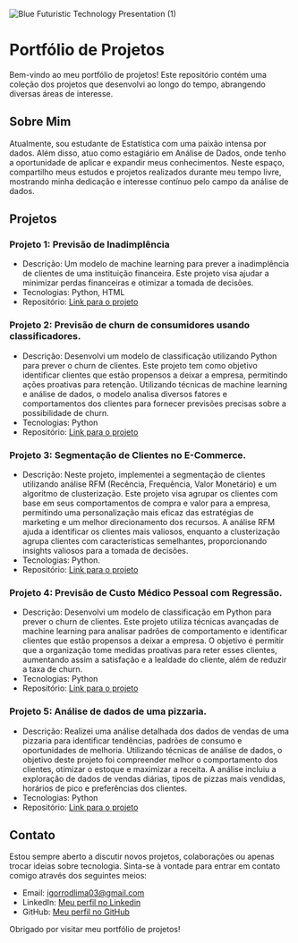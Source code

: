 ![Blue Futuristic Technology Presentation (1)](https://github.com/user-attachments/assets/1648a3a8-4707-4927-b803-11ce53b6dda7)

# Portfólio de Projetos
Bem-vindo ao meu portfólio de projetos! 
Este repositório contém uma coleção dos projetos que desenvolvi ao longo do tempo, abrangendo diversas áreas de interesse.

## Sobre Mim
Atualmente, sou estudante de Estatística com uma paixão intensa por dados. Além disso, atuo como estagiário em Análise de Dados, onde tenho a oportunidade de aplicar e expandir meus conhecimentos. Neste espaço, compartilho meus estudos e projetos realizados durante meu tempo livre, mostrando minha dedicação e interesse contínuo pelo campo da análise de dados.

## Projetos
### Projeto 1: Previsão de Inadimplência

- Descrição: Um modelo de machine learning para prever a inadimplência de clientes de uma instituição financeira. Este projeto visa ajudar a minimizar perdas financeiras e otimizar a tomada de decisões.
- Tecnologias: Python, HTML
- Repositório: [Link para o projeto](https://github.com/igorrodlima/Portfolio-De-Projetos/tree/main/Risco%20Crédito)

### Projeto 2: Previsão de churn de consumidores usando classificadores.
- Descrição: Desenvolvi um modelo de classificação utilizando Python para prever o churn de clientes. Este projeto tem como objetivo identificar clientes que estão propensos a deixar a empresa, permitindo ações proativas para retenção. Utilizando técnicas de machine learning e análise de dados, o modelo analisa diversos fatores e comportamentos dos clientes para fornecer previsões precisas sobre a possibilidade de churn.
- Tecnologias: Python
- Repositório: [Link para o projeto](https://github.com/igorrodlima/Portfolio-De-Projetos/blob/main/Churn%20de%20Consumidores%20em%20um%20Banco.ipynb)

### Projeto 3: Segmentação de Clientes no E-Commerce.
- Descrição: Neste projeto, implementei a segmentação de clientes utilizando análise RFM (Recência, Frequência, Valor Monetário) e um algoritmo de clusterização. Este projeto visa agrupar os clientes com base em seus comportamentos de compra e valor para a empresa, permitindo uma personalização mais eficaz das estratégias de marketing e um melhor direcionamento dos recursos. A análise RFM ajuda a identificar os clientes mais valiosos, enquanto a clusterização agrupa clientes com características semelhantes, proporcionando insights valiosos para a tomada de decisões.
- Tecnologias: Python.
- Repositório: [Link para o projeto](https://github.com/igorrodlima/Portfolio-De-Projetos/blob/main/Segmentação%20de%20Clientes%20no%20E-Commerce.ipynb)

### Projeto 4: Previsão de Custo Médico Pessoal com Regressão.
- Descrição: Desenvolvi um modelo de classificação em Python para prever o churn de clientes. Este projeto utiliza técnicas avançadas de machine learning para analisar padrões de comportamento e identificar clientes que estão propensos a deixar a empresa. O objetivo é permitir que a organização tome medidas proativas para reter esses clientes, aumentando assim a satisfação e a lealdade do cliente, além de reduzir a taxa de churn.
- Tecnologias: Python
- Repositório: [Link para o projeto](https://github.com/igorrodlima/Portfolio-De-Projetos/blob/main/Custo%20Médico%20Pessoal%20-%20Machine%20Learning.ipynb)

### Projeto 5: Análise de dados de uma pizzaria.
- Descrição: Realizei uma análise detalhada dos dados de vendas de uma pizzaria para identificar tendências, padrões de consumo e oportunidades de melhoria. Utilizando técnicas de análise de dados, o objetivo deste projeto foi compreender melhor o comportamento dos clientes, otimizar o estoque e maximizar a receita. A análise incluiu a exploração de dados de vendas diárias, tipos de pizzas mais vendidas, horários de pico e preferências dos clientes.
- Tecnologias: Python
- Repositório: [Link para o projeto](https://github.com/igorrodlima/Portfolio-De-Projetos/blob/main/Análise%20de%20Dados%20-%20Vendas%20de%20uma%20Pizzaria.ipynb)

## Contato
Estou sempre aberto a discutir novos projetos, colaborações ou apenas trocar ideias sobre tecnologia. Sinta-se à vontade para entrar em contato comigo através dos seguintes meios:

- Email: igorrodlima03@gmail.com
- LinkedIn: [Meu perfil no Linkedin](https://www.linkedin.com/in/igorrodlima/)
- GitHub: [Meu perfil no GitHub](https://github.com/igorrodlima)

Obrigado por visitar meu portfólio de projetos!
